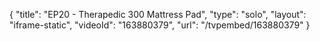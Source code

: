 {
    "title": "EP20 - Therapedic 300 Mattress Pad",
    "type": "solo",
    "layout": "iframe-static",
    "videoId": "163880379",
    "url": "\/tvpembed\/163880379"
}